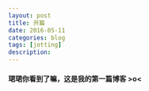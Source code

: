 ```yaml
---
layout: post
title: 开篇
date: 2016-05-11
categories: blog
tags: [jotting]
description:
---
```


#### 珺珺你看到了嘛，这是我的第一篇博客 >o<
